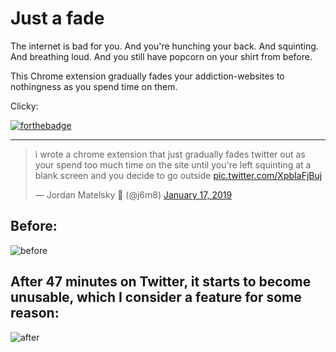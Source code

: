 # Just a fade

The internet is bad for you. And you're hunching your back. And squinting. And breathing loud. And you still have popcorn on your shirt from before.

This Chrome extension gradually fades your addiction-websites to nothingness as you spend time on them.

Clicky:

[![forthebadge](https://img.shields.io/badge/Chrome%20Webstore-Free-brightgreen.svg?style=for-the-badge)](https://chrome.google.com/webstore/detail/justafade/mkihcccbgoeffgndlcgjfdamkajokpci)

---

<blockquote class="twitter-tweet" data-lang="en"><p lang="en" dir="ltr">i wrote a chrome extension that just gradually fades twitter out as your spend too much time on the site until you&#39;re left squinting at a blank screen and you decide to go outside <a href="https://t.co/XpbIaFjBuj">pic.twitter.com/XpbIaFjBuj</a></p>&mdash; Jordan Matelsky 🧠 (@j6m8) <a href="https://twitter.com/j6m8/status/1085724638741753857?ref_src=twsrc%5Etfw">January 17, 2019</a></blockquote>
<script async src="https://platform.twitter.com/widgets.js" charset="utf-8"></script>

## Before:
![before](https://user-images.githubusercontent.com/693511/51291715-122ac780-19d6-11e9-97f0-35f1a0e2b230.png)

## After 47 minutes on Twitter, it starts to become unusable, which I consider a feature for some reason:
![after](https://user-images.githubusercontent.com/693511/51291703-0b03b980-19d6-11e9-9481-a8c39852436a.png)
